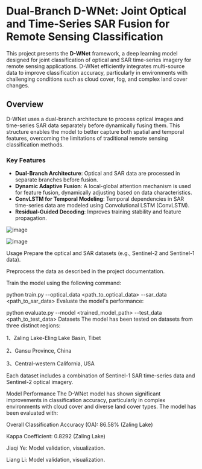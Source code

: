 # Dual-Branch D-WNet: Joint Optical and Time-Series SAR Fusion for Remote Sensing Classification

This project presents the **D-WNet** framework, a deep learning model designed for joint classification of optical and SAR time-series imagery for remote sensing applications. D-WNet efficiently integrates multi-source data to improve classification accuracy, particularly in environments with challenging conditions such as cloud cover, fog, and complex land cover changes.

## Overview

D-WNet uses a dual-branch architecture to process optical images and time-series SAR data separately before dynamically fusing them. This structure enables the model to better capture both spatial and temporal features, overcoming the limitations of traditional remote sensing classification methods.

### Key Features
- **Dual-Branch Architecture**: Optical and SAR data are processed in separate branches before fusion.
- **Dynamic Adaptive Fusion**: A local-global attention mechanism is used for feature fusion, dynamically adjusting based on data characteristics.
- **ConvLSTM for Temporal Modeling**: Temporal dependencies in SAR time-series data are modeled using Convolutional LSTM (ConvLSTM).
- **Residual-Guided Decoding**: Improves training stability and feature propagation.
  


![image](https://github.com/user-attachments/assets/a0632f11-a607-431f-9ea1-a94cfe683025)

![image](https://github.com/user-attachments/assets/318a4ad8-fbeb-4069-a906-6089eddcee43)


Usage
Prepare the optical and SAR datasets (e.g., Sentinel-2 and Sentinel-1 data).

Preprocess the data as described in the project documentation.

Train the model using the following command:


python train.py --optical_data <path_to_optical_data> --sar_data <path_to_sar_data>
Evaluate the model's performance:


python evaluate.py --model <trained_model_path> --test_data <path_to_test_data>
Datasets
The model has been tested on datasets from three distinct regions:

1、Zaling Lake-Eling Lake Basin, Tibet

2、Gansu Province, China

3、Central-western California, USA

Each dataset includes a combination of Sentinel-1 SAR time-series data and Sentinel-2 optical imagery.

Model Performance
The D-WNet model has shown significant improvements in classification accuracy, particularly in complex environments with cloud cover and diverse land cover types. The model has been evaluated with:

Overall Classification Accuracy (OA): 86.58% (Zaling Lake)

Kappa Coefficient: 0.8292 (Zaling Lake)



Jiaqi Ye: Model validation, visualization.

Liang Li: Model validation, visualization.
